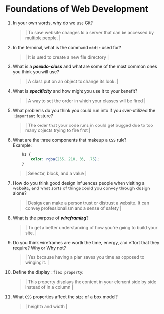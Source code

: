 # Foundations of Web Development
01. In your own words, why do we use Git?
    > | To save website changes to a server that can be accessed by multiple people. |

02. In the terminal, what is the command `mkdir` used for?
    > | It is used to create a new file directory |

03. What is a ***pseudo-class*** and what are some of the most common ones you think you will use?
    > | A class put on an object to change its look. |

04. What is ***specificity*** and how might you use it to your benefit?
    > | A way to set the order in which your classes will be fired |

05. What problems do you think you could run into if you over-utilized the `!important` feature?
    > | The order that your code runs in could get bugged due to too many objects trying to fire first |

06. What are the three components that makeup a `CSS` rule? <br> Example:

    ```css
        h1 {
            color: rgba(255, 210, 33, .75);
        }
    ```

    > | Selector, block, and a value |

07. How do you think good design influences people when visiting a website, and what sorts of things could you convey through design alone?
    > | Design can make a person trust or distrust a website. It can convey professionalism and a sense of safety |

08. What is the purpose of ***wireframing***?
    > | To get a better understanding of how you're going to build your site. |

09. Do you think wireframes are worth the time, energy, and effort that they require? Why or Why not?
    > | Yes because having a plan saves you time as opposed to winging it. |

10. Define the display `:flex property:`
    > | This property displays the content in your element side by side instead of in a column |

11. What `CSS` properties affect the size of a box model?
    > | heighth and width |
